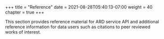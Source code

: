 +++
title = "Reference"
date = 2021-08-28T05:40:13-07:00
weight = 40
chapter = true
+++

This section provides reference material for ARD service API and additional reference information for data users such as citations to peer reviewed works of interest.

